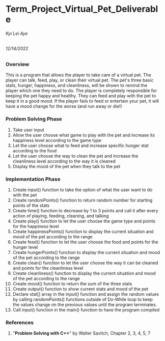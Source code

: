 # Term_Project_Virtual_Pet_Deliverable
###### Kyi Lei Aye
###### 12/14/2022

### Overview
This is a program that allows the player to take care of a virtual pet. The player can talk, feed, play, or clean their virtual pet. The pet's three basic stats, hunger, happiness, and cleanliness, will be shown to remind the player which one they need to do.
The player is completely responsible for keeping the pet happy and healthy. They can feed and play with the pet to keep it in a good mood.  If the player fails to feed or entertain your pet, it will have a mood change for the worse (and run away or die!)

### Problem Solving Phase
1. Take user input
2. Allow the user choose what game to play with the pet and increase its happiness level according to the game type
3. Let the user choose what to feed and increase specific hunger stat according to the food
4. Let the user choose the way to clean the pet and increase the cleanliness level according to the way it is cleaned
5. Display the mood of the pet when they talk to the pet

### Implementation Phase
1. Create input() function to take the option of what the user want to do with the pet
2. Create randomPoints() function to return random number for starting points of the stats
3. Create time() function to decrease by 1 to 3 points and call it after every action of playing, feeding, cleaning, and talking
4. Create play() function to let the user choose the game type and points for the happiness level
5. Create happinessPoints() function to display the current situation and mood of the pet according to the range
6. Create feed() function to let the user choose the food and points for the hunger level
7. Create hungerPoints() function to display the current situation and mood of the pet according to the range
8. Create clean() function to let the user choose the way it can be cleaned and points for the cleanliness level
9. Create cleanliness() function to display the current situation and mood of the pet according to the range
10. Create mood() function to return the sum of the three stats
11. Create output() function to show current stats and mood of the pet 
12. Declare stat[] array in the input() function and assign the random values by calling randomPoints() functions outside of Do-While loop to keep the values change on the previous values until the program terminates.
13. Call input() function in the main() function to have the program compiled

### References
1. "**Problem Solving with C++**" by Walter Savitch, Chapter 2, 3, 4, 5, 7

 
